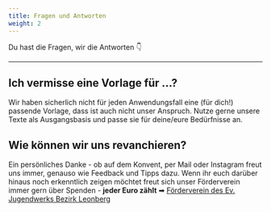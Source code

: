 ```yaml
---
title: Fragen und Antworten
weight: 2
---
```


Du hast die Fragen, wir die Antworten 👇

<!--more-->

---

## Ich vermisse eine Vorlage für ...?

Wir haben sicherlich nicht für jeden Anwendungsfall eine (für dich!) passende Vorlage, dass ist auch nicht unser Anspruch. Nutze gerne unsere Texte als Ausgangsbasis und passe sie für deine/eure Bedürfnisse an.

## Wie können wir uns revanchieren?

Ein persönliches Danke - ob auf dem Konvent, per Mail oder Instagram freut uns immer, genauso wie Feedback und Tipps dazu. Wenn ihr euch darüber hinaus noch erkenntlich zeigen möchtet freut sich unser Förderverein immer gern über Spenden - **jeder Euro zählt** ➡ [Förderverein des Ev. Jugendwerks Bezirk Leonberg](https://ejwleo.de/foerderverein/)
